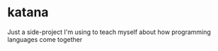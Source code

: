 # katana
Just a side-project I'm using to teach myself about how programming languages come together
